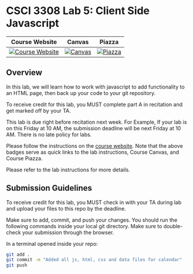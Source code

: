 # CSCI 3308 Lab 5: Client Side Javascript

|                                                Course Website                                                 |                                                   Canvas                                                    |                                              Piazza                                               |
| :-----------------------------------------------------------------------------------------------------------: | :---------------------------------------------------------------------------------------------------------: | :-----------------------------------------------------------------------------------------------: |
| [![Course Website](https://img.shields.io/badge/Labs-Lab5-0A4D99)](https://cuboulder-csci3308.pages.dev/docs/labs/lab5/) | [![Canvas](https://img.shields.io/badge/Canvas-CSCI3308-CFB87C)](https://canvas.colorado.edu/courses/92232) | [![Piazza](https://img.shields.io/badge/-Piazza-3e7aab)](https://piazza.com/class/ld0j3b0tyko2rk) |

## Overview

In this lab, we will learn how to work with javascript to add functionality to an HTML page, then back up your code to your git repository.

To receive credit for this lab, you MUST complete part A in recitation and get marked off by your TA.

This lab is due right before recitation next week. For Example, If your lab is on this Friday at 10 AM, the submission deadline will be next Friday at 10 AM. There is no late policy for labs.

Please follow the instructions on the [course website](https://cuboulder-csci3308.pages.dev/docs/labs/lab5/). Note that the above badges serve as quick links to the lab instructions, Course Canvas, and Course Piazza.


Please refer to the lab instructions for more details.

## Submission Guidelines

To receive credit for this lab, you MUST check in with your TA during lab and upload your files to this repo by the deadline.

Make sure to add, commit, and push your changes. You should run the following commands inside your local git directory. Make sure to double-check your submission through the browser.

In a terminal opened inside your repo:

```bash
git add .
git commit -m "Added all js, html, css and data files for calendar"
git push
```
